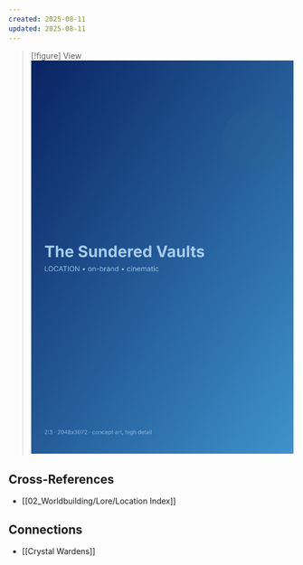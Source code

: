 ```yaml
---
created: 2025-08-11
updated: 2025-08-11
---
```


> [!figure] View
![](04_Resources/Assets/Generated/Locations/location-city-the-sundered-vaults-the-sundered-vaults.svg)




## Cross-References

- [[02_Worldbuilding/Lore/Location Index]]


## Connections

- [[Crystal Wardens]]
